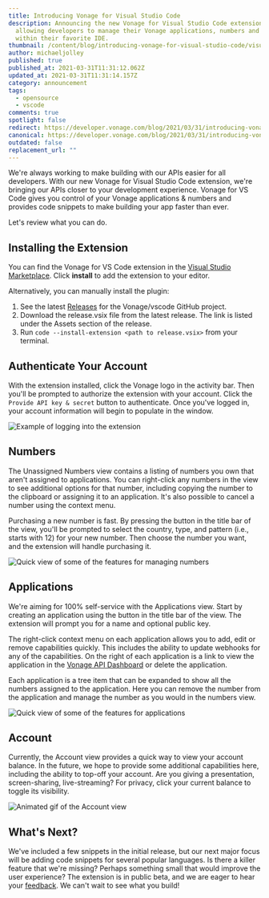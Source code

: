 ```yaml
---
title: Introducing Vonage for Visual Studio Code
description: Announcing the new Vonage for Visual Studio Code extension,
  allowing developers to manage their Vonage applications, numbers and more from
  within their favorite IDE.
thumbnail: /content/blog/introducing-vonage-for-visual-studio-code/visual-studio-code_1200x600.png
author: michaeljolley
published: true
published_at: 2021-03-31T11:31:12.062Z
updated_at: 2021-03-31T11:31:14.157Z
category: announcement
tags:
  - opensource
  - vscode
comments: true
spotlight: false
redirect: https://developer.vonage.com/blog/2021/03/31/introducing-vonage-for-visual-studio-code
canonical: https://developer.vonage.com/blog/2021/03/31/introducing-vonage-for-visual-studio-code
outdated: false
replacement_url: ""
---
```

We're always working to make building with our APIs easier for all developers.
With our new Vonage for Visual Studio Code extension, we're bringing our APIs
closer to your development experience. Vonage for VS Code gives you control of
your Vonage applications & numbers and provides code snippets to make
building your app faster than ever.

Let's review what you can do.

## Installing the Extension

You can find the Vonage for VS Code extension in the
[Visual Studio Marketplace](https://marketplace.visualstudio.com/items?itemName=Vonage.vscode).
Click **install** to add the extension to your editor.

Alternatively, you can manually install the plugin:

1. See the latest [Releases](https://github.com/Vonage/vscode/releases) for
   the Vonage/vscode GitHub project.
2. Download the release.vsix file from the latest release. The link is listed
   under the Assets section of the release.
3. Run `code --install-extension <path to release.vsix>` from your terminal.

## Authenticate Your Account

With the extension installed, click the Vonage logo in the activity bar. Then
you'll be prompted to authorize the extension with your account. Click the
`Provide API key & secret` button to authenticate. Once you've
logged in, your account information will begin to populate in the window.

![Example of logging into the extension](/content/blog/introducing-vonage-for-visual-studio-code/authorization.gif)

## Numbers

The Unassigned Numbers view contains a listing of numbers you own that aren't
assigned to applications. You can right-click any numbers in the view to
see additional options for that number, including copying the number to the
clipboard or assigning it to an application. It's also possible to cancel a
number using the context menu.

Purchasing a new number is fast. By pressing the button in the title bar
of the view, you'll be prompted to select the country, type, and pattern
(i.e., starts with 12) for your new number. Then choose the number you want,
and the extension will handle purchasing it.

![Quick view of some of the features for managing numbers](/content/blog/introducing-vonage-for-visual-studio-code/numbers.gif)

## Applications

We're aiming for 100% self-service with the Applications view. Start by
creating an application using the button in the title bar of the view. The
extension will prompt you for a name and optional public key. 

The right-click context menu on each application allows you to add, edit or
remove capabilities quickly. This includes the ability to update webhooks
for any of the capabilities. On the right of each application is a link to
view the application in the [Vonage API Dashboard](https://dashboard.nexmo.com)
or delete the application.

Each application is a tree item that can be expanded to show all the numbers
assigned to the application. Here you can remove the number from the application
and manage the number as you would in the numbers view. 

![Quick view of some of the features for applications](/content/blog/introducing-vonage-for-visual-studio-code/applications.gif)

## Account

Currently, the Account view provides a quick way to view your account balance.
In the future, we hope to provide some additional capabilities here, including
the ability to top-off your account. Are you giving a presentation, screen-sharing,
live-streaming? For privacy, click your current balance to toggle its visibility.

![Animated gif of the Account view](/content/blog/introducing-vonage-for-visual-studio-code/account.gif)

## What's Next?

We've included a few snippets in the initial release, but our next major focus
will be adding code snippets for several popular languages. Is there a killer
feature that we're missing? Perhaps something small that would improve the
user experience? The extension is in public beta, and we are eager to hear
your [feedback](https://docs.google.com/forms/d/e/1FAIpQLSffDoFTsYla2wMKk83x2TECXTYkixrIHVnoPTnIE7ft-hyu5A/viewform). We can't wait to see what you build!